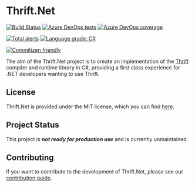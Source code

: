 # Thrift.Net

[![Build Status](https://dev.azure.com/adamrpconnelly/Thrift.Net/_apis/build/status/Build%20and%20Run%20Tests?branchName=main)](https://dev.azure.com/adamrpconnelly/Thrift.Net/_build/latest?definitionId=3&branchName=main)
[![Azure DevOps tests](https://img.shields.io/azure-devops/tests/adamrpconnelly/Thrift.Net/3)](https://dev.azure.com/adamrpconnelly/Thrift.Net/_build/latest?definitionId=3&branchName=main)
[![Azure DevOps coverage](https://img.shields.io/azure-devops/coverage/adamrpconnelly/Thrift.Net/3)](https://dev.azure.com/adamrpconnelly/Thrift.Net/_build/latest?definitionId=3&branchName=main)

[![Total alerts](https://img.shields.io/lgtm/alerts/g/adamconnelly/Thrift.Net.svg?logo=lgtm&logoWidth=18)](https://lgtm.com/projects/g/adamconnelly/Thrift.Net/alerts/)
[![Language grade: C#](https://img.shields.io/lgtm/grade/csharp/g/adamconnelly/Thrift.Net.svg?logo=lgtm&logoWidth=18)](https://lgtm.com/projects/g/adamconnelly/Thrift.Net/context:csharp)

[![Commitizen friendly](https://img.shields.io/badge/commitizen-friendly-brightgreen.svg)](http://commitizen.github.io/cz-cli/)

The aim of the Thrift.Net project is to create an implementation of the
[Thrift](https://thrift.apache.org/) compiler and runtime library in C#,
providing a first class experience for .NET developers wanting to use Thrift.

## License

Thrift.Net is provided under the MIT license, which you can find
[here](LICENSE).

## Project Status

This project is **_not ready for production use_** and is currently unmaintained.

## Contributing

If you want to contribute to the development of Thrift.Net, please see our
[contribution guide](docs/CONTRIBUTING.md).
